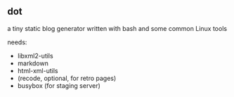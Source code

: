 ## dot

a tiny static blog generator written with bash and some common
Linux tools

needs:
- libxml2-utils
- markdown
- html-xml-utils
- (recode, optional, for retro pages)
- busybox (for staging server)

